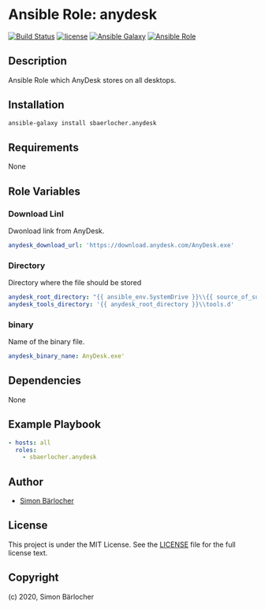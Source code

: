 # Ansible Role: anydesk

[![Build Status](https://img.shields.io/travis-ci/sbaerlocher/ansible.anydesk.svg?branch=master&style=popout-square)](https://travis-ci.org/sbaerlocher/ansible.anydesk) [![license](https://img.shields.io/github/license/mashape/apistatus.svg?style=popout-square)](https://sbaerlo.ch/licence) [![Ansible Galaxy](https://img.shields.io/badge/ansible--galaxy-anydesk-blue.svg?style=popout-square)](https://galaxy.ansible.com/sbaerlocher/anydesk) [![Ansible Role](https://img.shields.io/ansible/role/d/35838.svg?style=popout-square)](https://galaxy.ansible.com/sbaerlocher/anydesk)

## Description

Ansible Role which AnyDesk stores on all desktops.

## Installation

```bash
ansible-galaxy install sbaerlocher.anydesk
```

## Requirements

None

## Role Variables

### Download Linl

Dwonload link from AnyDesk.

```yml
anydesk_download_url: 'https://download.anydesk.com/AnyDesk.exe'
```

### Directory

Directory where the file should be stored

```yml
anydesk_root_directory: "{{ ansible_env.SystemDrive }}\\{{ source_of_supply_name | default('Support') }}"
anydesk_tools_directory: '{{ anydesk_root_directory }}\\tools.d'
```

### binary

Name of the binary file.

```yml
anydesk_binary_nane: AnyDesk.exe'
```

## Dependencies

None

## Example Playbook

```yml
- hosts: all
  roles:
    - sbaerlocher.anydesk
```

## Author

- [Simon Bärlocher](https://sbaerlocher.ch)

## License

This project is under the MIT License. See the [LICENSE](https://sbaerlo.ch/licence) file for the full license text.

## Copyright

(c) 2020, Simon Bärlocher
